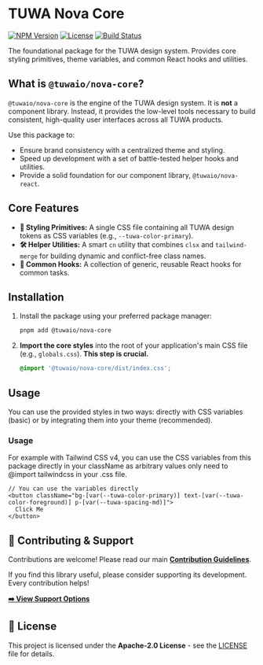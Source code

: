 # TUWA Nova Core

[![NPM Version](https://img.shields.io/npm/v/@tuwaio/nova-core.svg)](https://www.npmjs.com/package/@tuwaio/nova-core)
[![License](https://img.shields.io/npm/l/@tuwaio/nova-core.svg)](./LICENSE)
[![Build Status](https://img.shields.io/github/actions/workflow/status/TuwaIO/nova-uikit/release.yml?branch=main)](https://github.com/TuwaIO/nova-uikit/actions)

The foundational package for the TUWA design system. Provides core styling primitives, theme variables, and common React hooks and utilities.

## What is `@tuwaio/nova-core`?

`@tuwaio/nova-core` is the engine of the TUWA design system. It is **not** a component library. Instead, it provides the low-level tools necessary to build consistent, high-quality user interfaces across all TUWA products.

Use this package to:
-   Ensure brand consistency with a centralized theme and styling.
-   Speed up development with a set of battle-tested helper hooks and utilities.
-   Provide a solid foundation for our component library, `@tuwaio/nova-react`.

## Core Features

-   **🎨 Styling Primitives:** A single CSS file containing all TUWA design tokens as CSS variables (e.g., `--tuwa-color-primary`).
-   **🛠️ Helper Utilities:** A smart `cn` utility that combines `clsx` and `tailwind-merge` for building dynamic and conflict-free class names.
-   **🎣 Common Hooks:** A collection of generic, reusable React hooks for common tasks.

## Installation

1.  Install the package using your preferred package manager:

    ```bash
    pnpm add @tuwaio/nova-core
    ```

2.  **Import the core styles** into the root of your application's main CSS file (e.g., `globals.css`). **This step is crucial.**

    ```css
    @import '@tuwaio/nova-core/dist/index.css';
    ```

## Usage

You can use the provided styles in two ways: directly with CSS variables (basic) or by integrating them into your theme (recommended).

### Usage

For example with Tailwind CSS v4, you can use the CSS variables from this package directly in your className as arbitrary values only need to @import tailwindcss in your .css file.

```tsx
// You can use the variables directly
<button className="bg-[var(--tuwa-color-primary)] text-[var(--tuwa-color-foreground)] p-[var(--tuwa-spacing-md)]">
  Click Me
</button>
```

## 🤝 Contributing & Support

Contributions are welcome! Please read our main **[Contribution Guidelines](https://github.com/TuwaIO/workflows/blob/main/CONTRIBUTING.md)**.

If you find this library useful, please consider supporting its development. Every contribution helps!

[**➡️ View Support Options**](https://github.com/TuwaIO/workflows/blob/main/Donation.md)

## 📄 License

This project is licensed under the **Apache-2.0 License** - see the [LICENSE](./LICENSE) file for details.